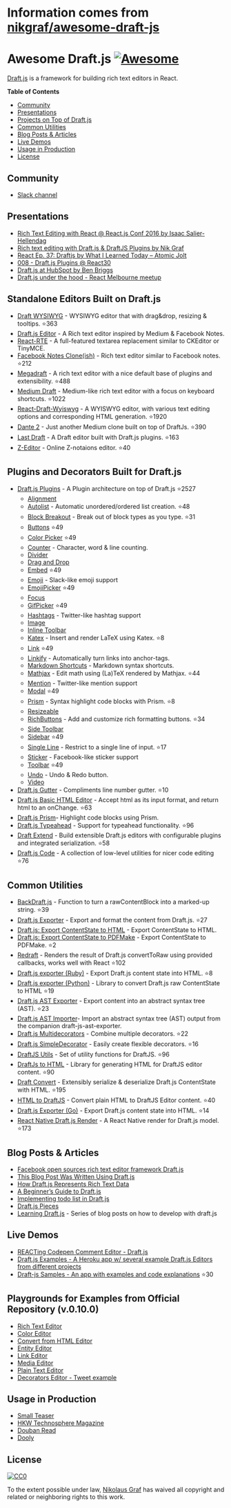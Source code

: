 # Information comes from [nikgraf/awesome-draft-js](https://github.com/nikgraf/awesome-draft-js)
# Awesome Draft.js [![Awesome](https://cdn.rawgit.com/sindresorhus/awesome/d7305f38d29fed78fa85652e3a63e154dd8e8829/media/badge.svg)](https://github.com/sindresorhus/awesome)

[Draft.js](https://draftjs.org/) is a framework for building rich text editors in React.

**Table of Contents**

- [Community](https://github.com/nikgraf/awesome-draft-js#community)
- [Presentations](https://github.com/nikgraf/awesome-draft-js#presentations)
- [Projects on Top of Draft.js](https://github.com/nikgraf/awesome-draft-js#standalone-editors-built-on-draftjs)
- [Common Utilities](https://github.com/nikgraf/awesome-draft-js#common-utilities)
- [Blog Posts & Articles](https://github.com/nikgraf/awesome-draft-js#blog-posts--articles)
- [Live Demos](https://github.com/nikgraf/awesome-draft-js#live-demos)
- [Usage in Production](https://github.com/nikgraf/awesome-draft-js#usage-in-production)
- [License](https://github.com/nikgraf/awesome-draft-js#license)

## Community

* [Slack channel](https://draftjs.herokuapp.com/)

## Presentations
* [Rich Text Editing with React @ React.js Conf 2016 by Isaac Salier-Hellendag ](https://www.youtube.com/watch?v=feUYwoLhE_4)
* [Rich text editing with Draft.js & DraftJS Plugins by Nik Graf](https://www.youtube.com/watch?v=gxNuHZXZMgs)
* [React Ep. 37: Draftjs by What I Learned Today – Atomic Jolt](https://www.youtube.com/watch?v=0k9suXgCtTA)
* [008 - Draft.js Plugins @ React30](https://www.youtube.com/watch?v=w-PqnpMizcQ)
* [Draft.js at HubSpot by Ben Briggs](http://product.hubspot.com/blog/tech-talk-at-night-react-meetup)
* [Draft.js under the hood - React Melbourne meetup](https://www.youtube.com/watch?feature=player_embedded&v=vOZAO3jFSHI)

## Standalone Editors Built on Draft.js

* [Draft WYSIWYG](https://github.com/bkniffler/draft-wysiwyg) - WYSIWYG editor that with drag&drop, resizing & tooltips. :star:363
* [Draft.js Editor](https://github.com/AlastairTaft/draft-js-editor/) - A Rich text editor inspired by Medium & Facebook Notes.
* [React-RTE](https://github.com/sstur/react-rte/) - A full-featured textarea replacement similar to CKEditor or TinyMCE.
* [Facebook Notes Clone(ish)](https://github.com/andrewcoelho/react-text-editor) - Rich text editor similar to Facebook notes. :star:212
* [Megadraft](https://github.com/globocom/megadraft) - A rich text editor with a nice default base of plugins and extensibility. :star:488
* [Medium Draft](https://github.com/brijeshb42/medium-draft) - Medium-like rich text editor with a focus on keyboard shortcuts. :star:1022
* [React-Draft-Wyiswyg](https://github.com/jpuri/react-draft-wysiwyg) - A WYISWYG editor, with various text editing options and corresponding HTML generation. :star:1920
* [Dante 2](https://github.com/michelson/dante2) - Just another Medium clone built on top of DraftJs. :star:390
* [Last Draft](https://github.com/vacenz/last-draft) - A Draft editor built with Draft.js plugins. :star:163
* [Z-Editor](https://github.com/Z-Editor/Z-Editor) - Online Z-notaions editor.  :star:40

## Plugins and Decorators Built for Draft.js

* [Draft.js Plugins](https://github.com/draft-js-plugins/draft-js-plugins) - A Plugin architecture on top of Draft.js :star:2527
  - [Alignment](https://www.draft-js-plugins.com/plugin/alignment)
  - [Autolist](https://github.com/icelab/draft-js-autolist-plugin) - Automatic unordered/ordered list creation. :star:48
  - [Block Breakout](https://github.com/icelab/draft-js-block-breakout-plugin) - Break out of block types as you type. :star:31
  - [Buttons](https://github.com/vacenz/last-draft-js-plugins) :star:49
  - [Color Picker](https://github.com/vacenz/last-draft-js-plugins) :star:49
  - [Counter](https://www.draft-js-plugins.com/plugin/counter) - Character, word & line counting.
  - [Divider](https://github.com/simsim0709/draft-js-plugins/tree/master/draft-js-divider-plugin) 
  - [Drag and Drop](https://www.draft-js-plugins.com/plugin/drag-n-drop)
  - [Embed](https://github.com/vacenz/last-draft-js-plugins) :star:49
  - [Emoji](https://www.draft-js-plugins.com/plugin/emoji) - Slack-like emoji support
  - [EmojiPicker](https://github.com/vacenz/last-draft-js-plugins) :star:49
  - [Focus](https://www.draft-js-plugins.com/plugin/focus)
  - [GifPicker](https://github.com/vacenz/last-draft-js-plugins) :star:49
  - [Hashtags](https://www.draft-js-plugins.com/plugin/hashtag) - Twitter-like hashtag support
  - [Image](https://www.draft-js-plugins.com/plugin/image)
  - [Inline Toolbar](https://www.draft-js-plugins.com/plugin/inline-toolbar)
  - [Katex](https://github.com/letranloc/draft-js-katex-plugin) - Insert and render LaTeX using Katex. :star:8
  - [Link](https://github.com/vacenz/last-draft-js-plugins) :star:49
  - [Linkify](https://www.draft-js-plugins.com/plugin/linkify) - Automatically turn links into anchor-tags.
  - [Markdown Shortcuts](https://github.com/ngs/draft-js-markdown-shortcuts-plugin/) - Markdown syntax shortcuts.
  - [Mathjax](https://github.com/efloti/draft-js-mathjax-plugin) - Edit math using (La)TeX rendered by Mathjax. :star:44
  - [Mention](https://www.draft-js-plugins.com/plugin/mention) - Twitter-like mention support
  - [Modal](https://github.com/vacenz/last-draft-js-plugins) :star:49
  - [Prism](https://github.com/withspectrum/draft-js-prism-plugin) - Syntax highlight code blocks with Prism. :star:8
  - [Resizeable](https://www.draft-js-plugins.com/plugin/resizeable)
  - [RichButtons](https://github.com/jasonphillips/draft-js-richbuttons-plugin) - Add and customize rich formatting buttons. :star:34
  - [Side Toolbar](https://www.draft-js-plugins.com/plugin/side-toolbar)
  - [Sidebar](https://github.com/vacenz/last-draft-js-plugins) :star:49
  - [Single Line](https://github.com/icelab/draft-js-single-line-plugin) - Restrict to a single line of input. :star:17
  - [Sticker](https://www.draft-js-plugins.com/plugin/sticker) - Facebook-like sticker support
  - [Toolbar](https://github.com/vacenz/last-draft-js-plugins) :star:49
  - [Undo](https://www.draft-js-plugins.com/plugin/undo) - Undo & Redo button.
  - [Video](https://www.draft-js-plugins.com/plugin/video)
* [Draft.js Gutter](https://github.com/seejamescode/draft-js-gutter) - Compliments line number gutter. :star:10
* [Draft.js Basic HTML Editor](https://github.com/dburrows/draft-js-basic-html-editor) - Accept html as its input format, and return html to an onChange. :star:63
* [Draft.js Prism](https://github.com/SamyPesse/draft-js-prism)- Highlight code blocks using Prism.
* [Draft.js Typeahead](https://github.com/dooly-ai/draft-js-typeahead) - Support for typeahead functionality. :star:96
* [Draft Extend](https://github.com/HubSpot/draft-extend) - Build extensible Draft.js editors with configurable plugins and integrated serialization. :star:58
* [Draft.js Code](https://github.com/SamyPesse/draft-js-code) - A collection of low-level utilities for nicer code editing :star:76

## Common Utilities

* [BackDraft.js](https://github.com/evanc/backdraft-js) - Function to turn a rawContentBlock into a marked-up string. :star:39
* [Draft.js Exporter](https://github.com/rkpasia/draft-js-exporter) - Export and format the content from Draft.js. :star:27
* [Draft.js: Export ContentState to HTML](https://github.com/sstur/draft-js-utils/tree/master/packages/draft-js-export-html) - Export ContentState to HTML.
* [Draft.js: Export ContentState to PDFMake](https://github.com/datagenno/draft-js-export-pdfmake) - Export ContentState to PDFMake. :star:2
* [Redraft](https://github.com/lokiuz/redraft) - Renders the result of Draft.js convertToRaw using provided callbacks, works well with React :star:102
* [Draft.js exporter (Ruby)](https://github.com/ignitionworks/draftjs_exporter) - Export Draft.js content state into HTML. :star:8
* [Draft.js exporter (Python)](https://github.com/springload/draftjs_exporter) - Library to convert Draft.js raw ContentState to HTML :star:19
* [Draft.js AST Exporter](https://github.com/icelab/draft-js-ast-exporter) - Export content into an abstract syntax tree (AST). :star:23
* [Draft.js AST Importer](https://github.com/icelab/draft-js-ast-importer)- Import an abstract syntax tree (AST) output from the companion draft-js-ast-exporter.
* [Draft.js Multidecorators](https://github.com/SamyPesse/draft-js-multidecorators) - Combine multiple decorators. :star:22
* [Draft.js SimpleDecorator](https://github.com/Soreine/draft-js-simpledecorator) - Easily create flexible decorators. :star:16
* [DraftJS Utils](https://github.com/jpuri/draftjs-utils) - Set of utility functions for DraftJS. :star:96
* [DraftJs to HTML](https://github.com/jpuri/draftjs-to-html) - Library for generating HTML for DraftJS editor content. :star:90
* [Draft Convert](https://github.com/HubSpot/draft-convert) - Extensibly serialize & deserialize Draft.js ContentState with HTML. :star:195
* [HTML to DraftJS](https://github.com/jpuri/html-to-draftjs) - Convert plain HTML to DraftJS Editor content. :star:40
* [Draft.js Exporter (Go)](https://github.com/ejilay/draftjs) - Export Draft.js content state into HTML. :star:14
* [React Native Draft.js Render](https://github.com/globocom/react-native-draftjs-render) - A React Native render for Draft.js model. :star:173

## Blog Posts & Articles

* [Facebook open sources rich text editor framework Draft.js](https://code.facebook.com/posts/1684092755205505/facebook-open-sources-rich-text-editor-framework-draft-js/)
* [This Blog Post Was Written Using Draft.js](https://dev.to/ben/this-blog-post-was-written-using-draftjs)
* [How Draft.js Represents Rich Text Data](https://medium.com/@rajaraodv/how-draft-js-represents-rich-text-data-eeabb5f25cf2#.7gd8psdvi)
* [A Beginner’s Guide to Draft.js](https://medium.com/@adrianli/a-beginner-s-guide-to-draft-js-d1823f58d8cc#.uufeulpl5)
* [Implementing todo list in Draft.js](http://bitwiser.in/2016/08/31/implementing-todo-list-in-draft-js.html)
* [Draft.js Pieces](https://cannibalcoder.com/2016/12/02/draft-js-pieces/)
* [Learning Draft.js](https://reactrocket.com/series/learning-draft-js/) - Series of blog posts on how to develop with draft.js

## Live Demos

* [REACTing Codepen Comment Editor - Draft.js](https://codepen.io/rkpasia/full/jqbrpq)
* [Draft.js Examples - A Heroku app w/ several example Draft.js Editors from different projects](http://draftjs-examples.herokuapp.com/)
* [Draft-js Samples - An app with examples and code explanations](https://github.com/Mair/react-meetup-draftjs) :star:30

## Playgrounds for Examples from Official Repository (v.0.10.0)
* [Rich Text Editor](https://codepen.io/Kiwka/pen/YNYvyG)
* [Color Editor](https://codepen.io/Kiwka/pen/oBpVve)
* [Convert from HTML Editor](https://codepen.io/Kiwka/pen/YNYgWa)
* [Entity Editor](https://codepen.io/Kiwka/pen/wgpOoZ)
* [Link Editor](https://codepen.io/Kiwka/pen/ZLvPeO)
* [Media Editor](https://codepen.io/Kiwka/pen/rjpRzj)
* [Plain Text Editor](https://codepen.io/Kiwka/pen/jyYJzb)
* [Decorators Editor - Tweet example](https://codepen.io/Kiwka/pen/KaZERV)

## Usage in Production
* [Small Teaser](https://www.smallteaser.com/login?targetUrl=%2Farticles%2Fwrite)
* [HKW Technosphere Magazine](https://technosphere-magazine.hkw.de/)
* [Douban Read](https://read.douban.com/editor_ng)
* [Dooly](https://www.dooly.ai)

## License

[![CC0](http://mirrors.creativecommons.org/presskit/buttons/88x31/svg/cc-zero.svg)](https://creativecommons.org/publicdomain/zero/1.0/)

To the extent possible under law, [Nikolaus Graf](https://github.com/nikgraf/) has waived all copyright and related or neighboring rights to this work.

